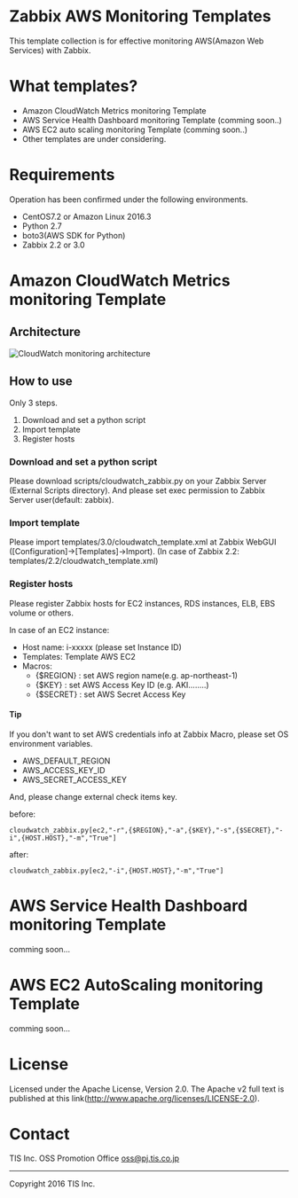 # Zabbix AWS Monitoring Templates

This template collection is for effective monitoring AWS(Amazon Web Services) with Zabbix.

# What templates?

* Amazon CloudWatch Metrics monitoring Template
* AWS Service Health Dashboard monitoring Template (comming soon..)
* AWS EC2 auto scaling monitoring Template (comming soon..)
* Other templates are under considering.

# Requirements

Operation has been confirmed under the following environments.

* CentOS7.2 or Amazon Linux 2016.3
* Python 2.7
* boto3(AWS SDK for Python)
* Zabbix 2.2 or 3.0

# Amazon CloudWatch Metrics monitoring Template
## Architecture

![CloudWatch monitoring architecture](https://github.com/tech-sketch/zabbix_aws_template/wiki/images/cloudwatch_zabbix_arch.png)

## How to use

Only 3 steps.

1. Download and set a python script
2. Import template
3. Register hosts

### Download and set a python script

Please download scripts/cloudwatch_zabbix.py on your Zabbix Server (External Scripts directory).
And please set exec permission to Zabbix Server user(default: zabbix).

### Import template

Please import templates/3.0/cloudwatch_template.xml at Zabbix WebGUI ([Configuration]->[Templates]->Import).
(In case of Zabbix 2.2: templates/2.2/cloudwatch_template.xml)

### Register hosts

Please register Zabbix hosts for EC2 instances, RDS instances, ELB, EBS volume or others.

In case of an EC2 instance:

* Host name: i-xxxxx (please set Instance ID)
* Templates: Template AWS EC2
* Macros:
    * {$REGION} : set AWS region name(e.g. ap-northeast-1)
    * {$KEY} : set AWS Access Key ID (e.g. AKI........)
    * {$SECRET} : set AWS Secret Access Key

#### Tip

If you don't want to set AWS credentials info at Zabbix Macro, please set OS environment variables.

* AWS_DEFAULT_REGION
* AWS_ACCESS_KEY_ID
* AWS_SECRET_ACCESS_KEY

And, please change external check items key.

before:
```
cloudwatch_zabbix.py[ec2,"-r",{$REGION},"-a",{$KEY},"-s",{$SECRET},"-i",{HOST.HOST},"-m","True"]
```

after:
```
cloudwatch_zabbix.py[ec2,"-i",{HOST.HOST},"-m","True"]
```


# AWS Service Health Dashboard monitoring Template

comming soon...

# AWS EC2 AutoScaling monitoring Template

comming soon...

# License

Licensed under the Apache License, Version 2.0.
The Apache v2 full text is published at this link(http://www.apache.org/licenses/LICENSE-2.0).

# Contact

TIS Inc.
OSS Promotion Office
oss@pj.tis.co.jp

---
Copyright 2016 TIS Inc.
